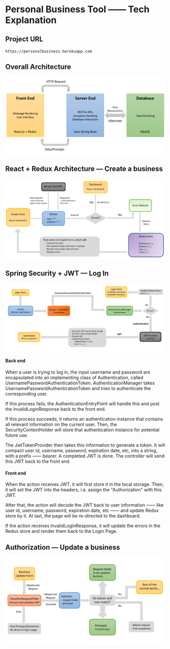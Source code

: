 # Personal Business Tool —— Tech Explanation

## Project URL
    https://personalbusiness.herokuapp.com


## Overall Architecture
![Alt text](/images/OverallArchitecture.png?raw=true "Overall Architecture")


## React + Redux Architecture — Create a business
![Alt text](/images/React+ReduxCreatebusiness.png?raw=true "React + Redux - Create business")


## Spring Security + JWT — Log In
![Alt text](/images/Authentication.png?raw=true "Spring Security + JWT — Log In")

#### Back end
When a user is trying to log in, the input username and password are encapsulated into an implementing class of Authentication, called UsernamePasswordAuthenticationToken. AuthenticationManager takes UsernamePasswordAuthenticationToken and tries to authenticate the corresponding user.

If this process fails, the AuthenticationEntryPoint will handle this and post the InvalidLoginResponse back to the front end.

If this process succeeds, it returns an authentication instance that contains all relevant information on the current user. Then, the SecurityContextHolder will store that authentication instance for potential future use. 

The JwtTokenProvider then takes this information to generate a token. It will compact user id, username, password, expiration date, etc, into a string, with a prefix —— bearer. A completed JWT is done. The controller will send this JWT back to the front end. 

#### Front end
When the action receives JWT, it will first store it in the local storage. Then, it will set the JWT into the headers, i.e. assign the "Authorization" with this JWT.

After that, the action will decode the JWT back to user information —— like user id, username, password, expiration date, etc —— and update Redux store by it. At last, the page will be re-directed to the dashboard.

If the action receives InvalidLoginResponse, it will update the errors in the Redux store and render them back to the Login Page.


## Authorization — Update a business
![Alt text](/images/Autorization.png?raw=true "Authorization — Update a business")

